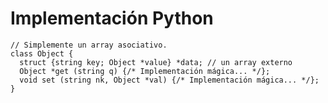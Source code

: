 # Implementación Python

    // Simplemente un array asociativo.
    class Object {
      struct {string key; Object *value} *data; // un array externo
      Object *get (string q) {/* Implementación mágica... */};
      void set (string nk, Object *val) {/* Implementación mágica... */};
    }